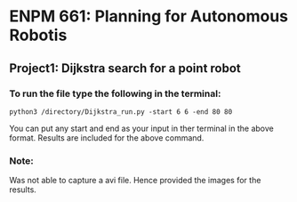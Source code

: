# ENPM 661: Planning for Autonomous Robotis
## Project1: Dijkstra search for a point robot


### To run the file type the following in the terminal:
```
python3 /directory/Dijkstra_run.py -start 6 6 -end 80 80
```
You can put any start and end as your input in ther terminal in the above format.
Results are included for the above command.

### Note:
Was not able to capture a avi file. Hence provided the images for the results.

